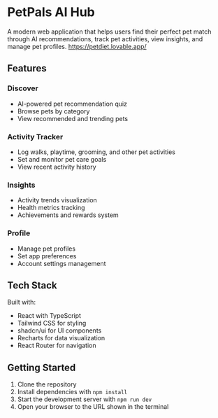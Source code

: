 
# PetPals AI Hub

A modern web application that helps users find their perfect pet match through AI recommendations, track pet activities, view insights, and manage pet profiles.
https://petdiet.lovable.app/

## Features

### Discover
- AI-powered pet recommendation quiz
- Browse pets by category
- View recommended and trending pets

### Activity Tracker
- Log walks, playtime, grooming, and other pet activities
- Set and monitor pet care goals
- View recent activity history

### Insights
- Activity trends visualization
- Health metrics tracking
- Achievements and rewards system

### Profile
- Manage pet profiles
- Set app preferences
- Account settings management

## Tech Stack

Built with:
- React with TypeScript
- Tailwind CSS for styling
- shadcn/ui for UI components
- Recharts for data visualization
- React Router for navigation

## Getting Started

1. Clone the repository
2. Install dependencies with `npm install`
3. Start the development server with `npm run dev`
4. Open your browser to the URL shown in the terminal
